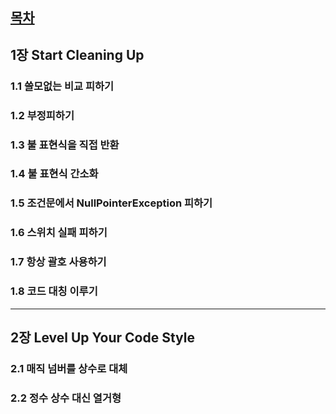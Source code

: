 ## [목차](https://pragprog.com/titles/javacomp/java-by-comparison/)

## 1장 Start Cleaning Up
### 1.1 쓸모없는 비교 피하기
### 1.2 부정피하기
### 1.3 불 표현식을 직접 반환
### 1.4 불 표현식 간소화
### 1.5 조건문에서 NullPointerException 피하기
### 1.6 스위치 실패 피하기
### 1.7 항상 괄호 사용하기
### 1.8 코드 대칭 이루기

---

## 2장 Level Up Your Code Style
### 2.1 매직 넘버를 상수로 대체
### 2.2 정수 상수 대신 열거형